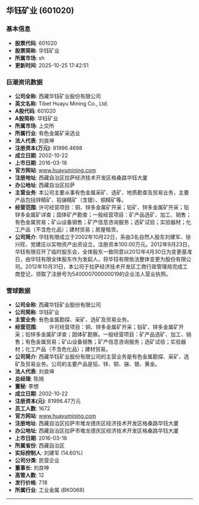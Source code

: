 ## 华钰矿业 (601020)

### 基本信息

- **股票代码**: 601020
- **股票简称**: 华钰矿业
- **所属市场**: sh
- **更新时间**: 2025-10-25 17:42:51

### 巨潮资讯数据

- **公司全称**: 西藏华钰矿业股份有限公司
- **英文名称**: Tibet Huayu Mining Co., Ltd.
- **A股代码**: 601020
- **A股简称**: 华钰矿业
- **所属市场**: 上交所
- **所属行业**: 有色金属矿采选业
- **法人代表**: 刘良坤
- **注册资本(万元)**: 81996.4698
- **成立日期**: 2002-10-22
- **上市日期**: 2016-03-16
- **官方网站**: www.huayumining.com
- **注册地址**: 西藏自治区拉萨经济技术开发区格桑路华钰大厦
- **办公地址**: 西藏自治区拉萨
- **主营业务**: 本公司主要从事有色金属采矿、选矿、地质勘查及贸易业务，主要产品包括锌精矿、铅锑精矿（含银）、铜精矿等。
- **经营范围**: 许可经营项目：铜、锌多金属矿开采；铅矿、锌多金属矿开采；铅锌多金属矿详查；固体矿产勘查；一般经营项目：矿产品选矿、加工、销售；有色金属贸易；矿山设备销售；矿产信息咨询服务；选矿试验；实验器材；化工产品（不含危化品）；建材贸易；房屋租赁。
- **公司简介**: 华钰有限成立于2002年10月22日，系由3名自然人股东刘建军、徐兴旺、党建庄以实物资产出资设立，注册资本100.00万元。2012年9月23日，华钰有限召开了临时股东会，全体股东一致同意以2012年4月30日为变更基准日，由华钰有限全体股东作为发起人，将华钰有限依法整体变更为股份有限公司。2012年10月31日，本公司于拉萨经济技术开发区工商行政管理局完成工商登记，领取了注册号为540000700000019的企业法人营业执照。

### 雪球数据

- **公司全称**: 西藏华钰矿业股份有限公司
- **公司简称**: 华钰矿业
- **主营业务**: 有色金属勘探、采矿、选矿及贸易业务。
- **经营范围**: 　　许可经营项目：铜、锌多金属矿开采；铅矿、锌多金属矿开采；铅锌多金属矿详查；固体矿勘察。一般经营项目：矿产品选矿、加工、销售；有色金属贸易；矿山设备销售；矿产信息咨询服务；选矿试验；实验器材；化工产品（不含危化品）；建材贸易。
- **公司简介**: 西藏华钰矿业股份有限公司的主营业务是有色金属勘探、采矿、选矿及贸易业务。公司的主要产品是铅、锌、铜、锑、银、黄金。
- **法人代表**: 刘良坤
- **总经理**: 陈旭
- **董秘**: 李想
- **成立日期**: 2002-10-22
- **注册资本(元)**: 81996.47万元
- **员工人数**: 1672
- **官方网站**: www.huayumining.com
- **注册地址**: 西藏自治区拉萨市堆龙德庆区经济技术开发区格桑路华钰大厦
- **办公地址**: 西藏自治区拉萨市堆龙德庆区经济技术开发区格桑路华钰大厦
- **上市日期**: 2016-03-16
- **所属省份**: 西藏自治区
- **实际控制人**: 刘建军 (14.60%)
- **公司分类**: 民营企业
- **董事长**: 刘良坤
- **高管人数**: 12
- **发行价格**: 7.18
- **所属行业**: 工业金属 (BK0068)

---